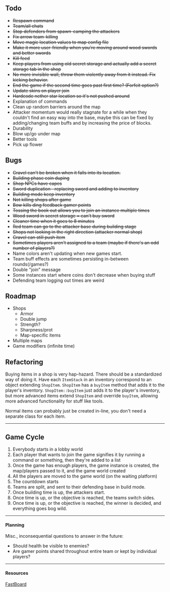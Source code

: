 ## Todo

- ~~Respawn command~~
- ~~Team/all chats~~
- ~~Stop defenders from spawn-camping the attackers~~
- ~~Fix arrow team-killing~~
- ~~Move magic location values to map config file~~
- ~~Make it more user-friendly when you're moving around wood swords and better swords~~
- ~~Kill feed~~
- ~~Keep players from using old secret storage and actually add a secret storage tab in the shop~~
- ~~No more invisible wall, throw them violently away from it instead. Fix kicking behavior.~~
- ~~End the game if the second time goes past first time? (Forfeit option?)~~
- ~~Update skins on player join~~
- ~~Hardcode nether star location so it's not pushed around~~
- Explanation of commands
- Clean up random barriers around the map
- Attacker momentum would really stagnate for a while when they couldn't find an easy way into the base, maybe this can
  be fixed by adding/changing team buffs and by increasing the price of blocks.
- Durability
- Blow up/go under map
- Better tools
- Pick up flower

## Bugs

- ~~Gravel can't be broken when it falls into its location.~~
- ~~Building phase coin duping~~
- ~~Shop NPCs have capes~~
- ~~Sword duplication--replacing sword and adding to inventory~~
- ~~Building mode keep inventory~~
- ~~Not killing shops after game~~
- ~~Bow kills ding feedback gamer points~~
- ~~Tossing the book out allows you to join an instance multiple times~~
- ~~Wood sword in secret storage = can't buy sword~~
- ~~Cleaner time when it goes to 8 minutes~~
- ~~Red team can go to the attacker base during building stage~~
- ~~Shops not looking in the right direction (attacker normal shop)~~
- ~~Gravel can still push item~~
- ~~Sometimes players aren't assigned to a team (maybe if there's an odd number of players?)~~
- Name colors aren't updating when new games start.
- Team buff effects are sometimes persisting in-between rounds(/games?)
- Double "join" message
- Some instances start where coins don't decrease when buying stuff
- Defending team logging out times are weird

## Roadmap

- Shops
    - Armor
    - Double jump
    - Strength?
    - Sharpness/prot
    - Map-specific items
- Multiple maps
- Game modifiers (infinite time)

## Refactoring

Buying items in a shop is very hap-hazard. There should be a standardized way of doing it. Have each `ItemStack` in an
inventory correspond to an object extending `ShopItem`. `ShopItem` has a `buyItem` method that adds it to the player's
inventory. `ShopItem::buyItem` just adds it to the player's inventory, but more advanced items extend `ShopItem` and
override `buyItem`, allowing more advanced functionality for stuff like tools.

Normal items can probably just be created in-line, you don't need a separate class for each item.

---

## Game Cycle

1. Everybody starts in a lobby world
2. Each player that wants to join the game signifies it by running a command or something, then they're added to a list
3. Once the game has enough players, the game instance is created, the map/players passed to it, and the game world
   created
4. All the players are moved to the game world (on the waiting platform)
5. The countdown starts
6. Teams are split, and sent to their defending base in build mode.
7. Once building time is up, the attackers start.
8. Once time is up, or the objective is reached, the teams switch sides.
9. Once time is up, or the objective is reached, the winner is decided, and everything goes bog wild.

---

#### Planning

Misc., inconsequential questions to answer in the future:

- Should health be visible to enemies?
- Are gamer points shared throughout entire team or kept by individual players?

---

#### Resources

[FastBoard](https://github.com/MrMicky-FR/FastBoard)